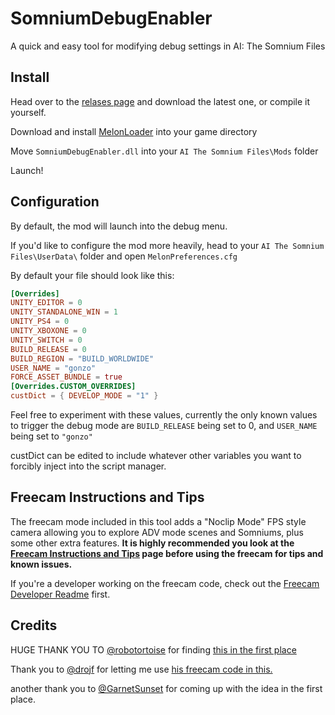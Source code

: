 # SomniumDebugEnabler
A quick and easy tool for modifying debug settings in AI: The Somnium Files

## Install
Head over to the [relases page](https://github.com/slavanomics/SomniumDebugEnabler/releases) and download the latest one, or compile it yourself.

Download and install [MelonLoader](https://melonwiki.xyz/#/?id=requirements) into your game directory

Move `SomniumDebugEnabler.dll` into your `AI The Somnium Files\Mods` folder

Launch!

## Configuration

By default, the mod will launch into the debug menu.

If you'd like to configure the mod more heavily, head to your `AI The Somnium Files\UserData\` folder and open `MelonPreferences.cfg`

By default your file should look like this:
```TOML
[Overrides]
UNITY_EDITOR = 0
UNITY_STANDALONE_WIN = 1
UNITY_PS4 = 0
UNITY_XBOXONE = 0
UNITY_SWITCH = 0
BUILD_RELEASE = 0
BUILD_REGION = "BUILD_WORLDWIDE"
USER_NAME = "gonzo"
FORCE_ASSET_BUNDLE = true
[Overrides.CUSTOM_OVERRIDES]
custDict = { DEVELOP_MODE = "1" }
```

Feel free to experiment with these values, currently the only known values to trigger the debug mode are `BUILD_RELEASE` being set to 0, and `USER_NAME` being set to `"gonzo"`

custDict can be edited to include whatever other variables you want to forcibly inject into the script manager.

## Freecam Instructions and Tips

The freecam mode included in this tool adds a "Noclip Mode" FPS style camera allowing you to explore ADV mode scenes and Somniums, plus some other extra features. **It is highly recommended you look at the [Freecam Instructions and Tips](docs/freecam-readme.md) page before using the freecam for tips and known issues.**

If you're a developer working on the freecam code, check out the [Freecam Developer Readme](docs/freecam-developer-readme.md) first.

## Credits

HUGE THANK YOU TO [@robotortoise](https://github.com/robotortoise) for finding [this in the first place](https://www.reddit.com/r/aithesomniumfiles/comments/sltzx1/i_have_discovered_a_fully_functional_debug_mode/)

Thank you to [@drojf](https://github.com/drojf) for letting me use [his freecam code in this.](https://github.com/drojf/ai_somnium_fps_camera)

another thank you to [@GarnetSunset](https://github.com/GarnetSunset) for coming up with the idea in the first place.

